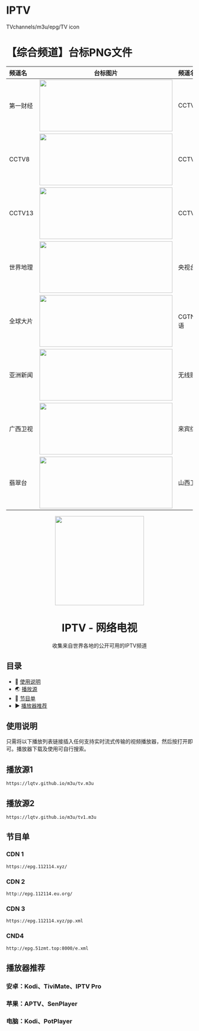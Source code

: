 # IPTV
TVchannels/m3u/epg/TV icon
# 【综合频道】台标PNG文件
|频道名|台标图片|频道名|台标图片|
|:---|:---:|:---|:---:|
|第一财经|<img src="https://raw.githubusercontent.com/lqky/iptv/main/logo/yicai.png" width="359" height="139">|CCTV2|<img src="https://raw.githubusercontent.com/lqky/iptv/main/logo/CCTV2.png" width="359" height="139">|
|CCTV8|<img src="https://raw.githubusercontent.com/lqky/iptv/main/logo/CCTV8.png" width="359" height="139">|CCTV9|<img src="https://raw.githubusercontent.com/lqky/iptv/main/logo/CCTV9.png" width="359" height="139">|
|CCTV13|<img src="https://raw.githubusercontent.com/lqky/iptv/main/logo/CCTV13.png" width="359" height="139">|CCTV15|<img src="https://raw.githubusercontent.com/lqky/iptv/main/logo/CCTV15.png" width="359" height="139">|
|世界地理|<img src="https://raw.githubusercontent.com/lqky/iptv/main/logo/CCTVworldgeo.png" width="359" height="139">|央视台球|<img src="https://raw.githubusercontent.com/lqky/iptv/main/logo/CCTVbilliards.png" width="359" height="139">|
|全球大片|<img src="https://raw.githubusercontent.com/lqky/iptv/main/logo/BesTV.png" width="359" height="139">|CGTN英语|<img src="https://raw.githubusercontent.com/lqky/iptv/main/logo/CGTN.png" width="359" height="139">|
|亚洲新闻|<img src="https://raw.githubusercontent.com/lqky/iptv/main/logo/Asianews.png" width="359" height="139">|无线财经|<img src="https://raw.githubusercontent.com/lqky/iptv/main/logo/TVB5.png" width="359" height="139">|
|广西卫视|<img src="https://raw.githubusercontent.com/lqky/iptv/main/logo/gxws.png" width="359" height="139">|来宾综合|<img src="https://raw.githubusercontent.com/lqky/iptv/main/logo/lbzh.png" width="359" height="139">|
|翡翠台|<img src="https://raw.githubusercontent.com/lqky/iptv/main/logo/TVB1.png" width="359" height="139">|山西卫视|<img src="https://raw.githubusercontent.com/lqky/iptv/main/logo/sxws.png" width="359" height="139">|
<p align="center"><img src="https://docs.viptv.work/IPTV.png" height="240">
</p>
<h1 align="center">
  IPTV - 网络电视
</h1>
<p align="center">收集来自世界各地的公开可用的IPTV频道</p>

## 目录

- 📑 [使用说明](#使用说明)
- 🌏 [播放源](#播放源)
- 📒 [节目单](#节目单)
- ▶️ [播放器推荐](#播放器推荐)

## 使用说明

只需将以下播放列表链接插入任何支持实时流式传输的视频播放器，然后按打开即可。播放器下载及使用可自行搜索。

## 播放源1
```
https://lqtv.github.io/m3u/tv.m3u
```
## 播放源2

```
https://lqtv.github.io/m3u/tv1.m3u
```

## 节目单

### CDN 1
```
https://epg.112114.xyz/
```
### CDN 2
```
http://epg.112114.eu.org/
```
### CDN 3
```
https://epg.112114.xyz/pp.xml
```
### CND4
```
http://epg.51zmt.top:8000/e.xml
```
## 播放器推荐

### 安卓：Kodi、TiviMate、IPTV Pro

### 苹果：APTV、SenPlayer

### 电脑：Kodi、PotPlayer
